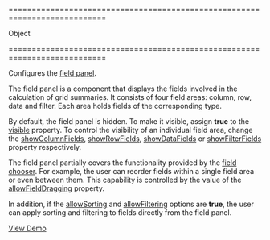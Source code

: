 ===========================================================================
<!--type-->Object<!--/type-->
===========================================================================

<!--shortDescription-->
Configures the [field panel](/Documentation/Guide/Widgets/PivotGrid/Visual_Elements/#Field_Panel).
<!--/shortDescription-->

<!--fullDescription-->
The field panel is a component that displays the fields involved in the calculation of grid summaries. It consists of four field areas: column, row, data and filter. Each area holds fields of the corresponding type.

By default, the field panel is hidden. To make it visible, assign **true** to the [visible](/Documentation/ApiReference/UI_Widgets/dxPivotGrid/Configuration/fieldPanel/#visible) property. To control the visibility of an individual field area, change the [showColumnFields](/Documentation/ApiReference/UI_Widgets/dxPivotGrid/Configuration/fieldPanel/#showColumnFields), [showRowFields](/Documentation/ApiReference/UI_Widgets/dxPivotGrid/Configuration/fieldPanel/#showRowields), [showDataFields](/Documentation/ApiReference/UI_Widgets/dxPivotGrid/Configuration/fieldPanel/#showDataFields) or [showFilterFields](/Documentation/ApiReference/UI_Widgets/dxPivotGrid/Configuration/fieldPanel/#showFilterFields) property respectively.

The field panel partially covers the functionality provided by the [field chooser](/Documentation/Guide/Widgets/PivotGrid/Visual_Elements/#Field_Chooser). For example, the user can reorder fields within a single field area or even between them. This capability is controlled by the value of the  [allowFieldDragging](/Documentation/ApiReference/UI_Widgets/dxPivotGrid/Configuration/fieldPanel/#allowFieldDragging) property.

In addition, if the [allowSorting](/Documentation/ApiReference/UI_Widgets/dxPivotGrid/Configuration/#allowSorting) and [allowFiltering](/Documentation/ApiReference/UI_Widgets/dxPivotGrid/Configuration/#allowFiltering) options are **true**, the user can apply sorting and filtering to fields directly from the field panel.

<a href="https://js.devexpress.com/Demos/WidgetsGallery/Demo/Pivot_Grid/FieldPanel/jQuery/Light/" class="button orange small fix-width-155" style="margin-right: 20px;" target="_blank">View Demo</a>

<!--/fullDescription-->